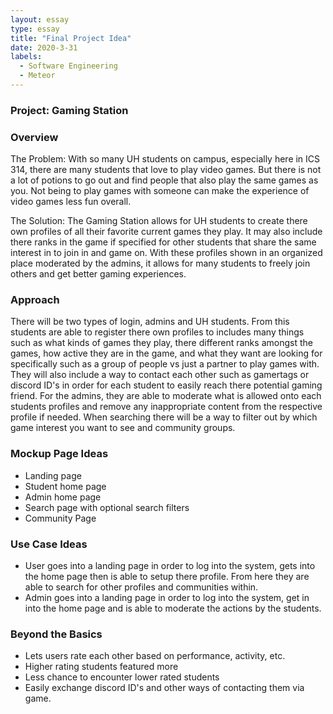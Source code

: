 ```yaml
---
layout: essay
type: essay
title: "Final Project Idea"
date: 2020-3-31
labels:
  - Software Engineering
  - Meteor
---
```

### Project: Gaming Station

### Overview
The Problem: With so many UH students on campus, especially here in ICS 314, there are many students that love to play video games. But there is not a lot of potions to go out and find people that also play the same games as you. Not being to play games with someone can make the experience of video games less fun overall.

The Solution: The Gaming Station allows for UH students to create there own profiles of all their favorite current games they play. It may also include there ranks in the game if specified for other students that share the same interest in to join in and game on. With these profiles shown in an organized place moderated by the admins, it allows for many students to freely join others and get better gaming experiences.

### Approach
There will be two types of login, admins and UH students. 
From this students are able to register there own profiles to includes many things such as what kinds of games they play, there different ranks amongst the games, how active they are in the game, and what they want are looking for specifically such as a group of people vs just a partner to play games with. They will also include a way to contact each other such as gamertags or discord ID's in order for each student to easily reach there potential gaming friend.
For the admins, they are able to moderate what is allowed onto each students profiles and remove any inappropriate content from the respective profile if needed.
When searching there will be a way to filter out by which game interest you want to see and community groups. 

### Mockup Page Ideas

* Landing page
* Student home page
* Admin home page
* Search page with optional search filters
* Community Page

### Use Case Ideas

* User goes into a landing page in order to log into the system, gets into the home page then is able to setup there profile. From here they are able to search for other profiles and communities within.
* Admin goes into a landing page in order to log into the system, get in into the home page and is able to moderate the actions by the students.

### Beyond the Basics
* Lets users rate each other based on performance, activity, etc.
* Higher rating students featured more 
* Less chance to encounter lower rated students
* Easily exchange discord ID's and other ways of contacting them via game.



